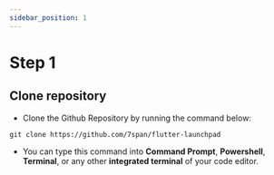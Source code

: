```yaml
---
sidebar_position: 1
---
```


# Step 1

## Clone repository

- Clone the Github Repository by running the command below:

```
git clone https://github.com/7span/flutter-launchpad
```

- You can type this command into **Command Prompt**, **Powershell**, **Terminal**, or any other **integrated terminal** of your code editor.
